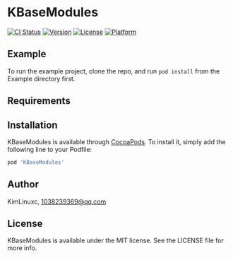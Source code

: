 # KBaseModules

[![CI Status](https://img.shields.io/travis/KimLinuxc/KBaseModules.svg?style=flat)](https://travis-ci.org/KimLinuxc/KBaseModules)
[![Version](https://img.shields.io/cocoapods/v/KBaseModules.svg?style=flat)](https://cocoapods.org/pods/KBaseModules)
[![License](https://img.shields.io/cocoapods/l/KBaseModules.svg?style=flat)](https://cocoapods.org/pods/KBaseModules)
[![Platform](https://img.shields.io/cocoapods/p/KBaseModules.svg?style=flat)](https://cocoapods.org/pods/KBaseModules)

## Example

To run the example project, clone the repo, and run `pod install` from the Example directory first.

## Requirements

## Installation

KBaseModules is available through [CocoaPods](https://cocoapods.org). To install
it, simply add the following line to your Podfile:

```ruby
pod 'KBaseModules'
```

## Author

KimLinuxc, 1038239369@qq.com

## License

KBaseModules is available under the MIT license. See the LICENSE file for more info.
